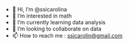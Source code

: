 - 👋 Hi, I’m @ssicarolina
- 👀 I’m interested in math
- 🌱 I’m currently learning data analysis
- 💞️ I’m looking to collaborate on data
- 📫 How to reach me : ssicarolin@gmail.com

<!---
ssicarolina/ssicarolina is a ✨ special ✨ repository because its `README.md` (this file) appears on your GitHub profile.
You can click the Preview link to take a look at your changes.
--->
